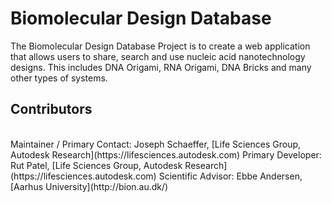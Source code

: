 # Biomolecular Design Database
The Biomolecular Design Database Project is to create a web application that allows users to share, search and use nucleic acid nanotechnology designs. This includes DNA Origami, RNA Origami, DNA Bricks and many other types of systems.

## Contributors
<br />
Maintainer / Primary Contact:  Joseph Schaeffer, [Life Sciences Group, Autodesk Research](https://lifesciences.autodesk.com)  
Primary Developer: Rut Patel, [Life Sciences Group, Autodesk Research](https://lifesciences.autodesk.com)  
Scientific Advisor: Ebbe Andersen, [Aarhus University](http://bion.au.dk/)  


